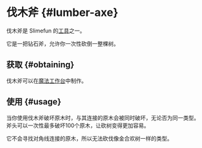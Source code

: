 # 伐木斧 {#lumber-axe}

伐木斧是 Slimefun 的[工具](/Tools)之一。

它是一把钻石斧，允许你一次性砍倒一整棵树。

## 获取 {#obtaining}

伐木斧可以在[魔法工作台](/Magic-Workbench)中制作。

## 使用 {#usage}

当你使用伐木斧破坏原木时，与其连接的原木会被同时破坏，无论否为同一类型。斧头可以一次性最多破坏100个原木，让砍树变得更加容易。

它不会寻找对角线连接的原木，所以无法砍伐像金合欢树一样的类型。

